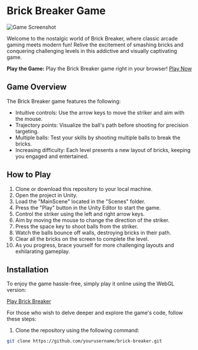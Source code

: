 # Brick Breaker Game

![Game Screenshot](screenshot.png)

Welcome to the nostalgic world of Brick Breaker, where classic arcade gaming meets modern fun! Relive the excitement of smashing bricks and conquering challenging levels in this addictive and visually captivating game.

**Play the Game:**
Play the Brick Breaker game right in your browser! [Play Now](link-to-webgl-game)

## Game Overview

The Brick Breaker game features the following:

- Intuitive controls: Use the arrow keys to move the striker and aim with the mouse.
- Trajectory points: Visualize the ball's path before shooting for precision targeting.
- Multiple balls: Test your skills by shooting multiple balls to break the bricks.
- Increasing difficulty: Each level presents a new layout of bricks, keeping you engaged and entertained.

## How to Play

1. Clone or download this repository to your local machine.
2. Open the project in Unity.
3. Load the "MainScene" located in the "Scenes" folder.
4. Press the "Play" button in the Unity Editor to start the game.
5. Control the striker using the left and right arrow keys.
6. Aim by moving the mouse to change the direction of the striker.
7. Press the space key to shoot balls from the striker.
8. Watch the balls bounce off walls, destroying bricks in their path.
9. Clear all the bricks on the screen to complete the level.
10. As you progress, brace yourself for more challenging layouts and exhilarating gameplay.

## Installation

To enjoy the game hassle-free, simply play it online using the WebGL version:

[Play Brick Breaker](link-to-webgl-game)

For those who wish to delve deeper and explore the game's code, follow these steps:

1. Clone the repository using the following command:

```bash
git clone https://github.com/yourusername/brick-breaker.git

